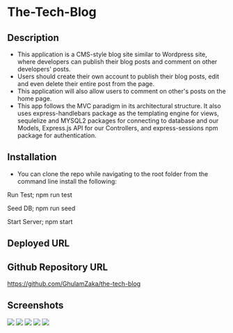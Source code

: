 # The-Tech-Blog

## Description

- This application is a CMS-style blog site similar to Wordpress site, where developers can publish their blog posts and comment on other developers' posts.
- Users should create their own account to publish their blog posts, edit and even delete their entire post from the page.
- This application will also allow users to comment on other's posts on the home page.
- This app follows the MVC paradigm in its architectural structure. It also uses express-handlebars package as the templating engine for views, sequlelize and MYSQL2 packages for connecting to database and our Models, Express.js API for our Controllers, and express-sessions npm package for authentication.

## Installation

- You can clone the repo while navigating to the root folder from the command line install the following:

Run Test;
npm run test

Seed DB;
npm run seed

Start Server;
npm start

## Deployed URL

## Github Repository URL

https://github.com/GhulamZaka/the-tech-blog

## Screenshots

<img src = "./images/a1.jpg">
<img src = "./images/a2.jpg">
<img src = "./images/a3.jpg">
<img src = "./images/a4.jpg">
<img src = "./images/a5.jpg">
